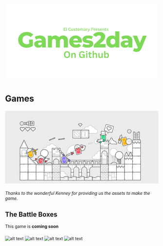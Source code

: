 ![alt text](https://raw.githubusercontent.com/Ishaanlikescandy/Games2day/main/Games2day.png)
# Games
#####
![alt text](https://raw.githubusercontent.com/Ishaanlikescandy/Games2day/main/Battle%20Boxes.png)
###### Thanks to the wonderful Kenney for providing us the assets to make the game.
## The Battle Boxes
This game is **coming soon**
#####
![alt text](https://img.shields.io/badge/Download-Windows-blue)
![alt text](https://img.shields.io/badge/Download-Mac-orange)
![alt text](https://img.shields.io/badge/Download-Linux-success)
![alt text](https://img.shields.io/badge/Play-Online-red)
